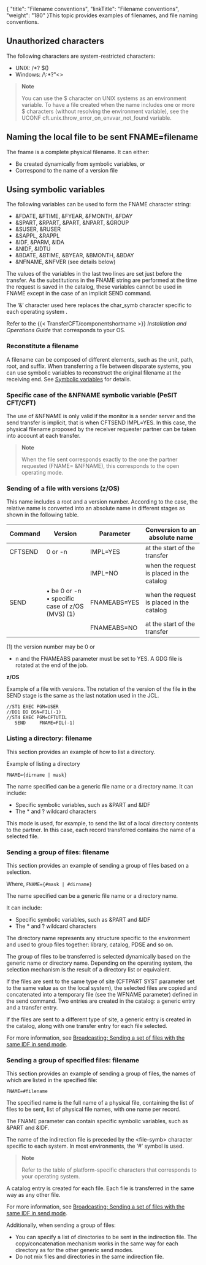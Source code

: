 {
    "title": "Filename  conventions",
    "linkTitle": "Filename conventions",
    "weight": "180"
}This topic
provides examples of filenames, and file naming conventions.

## Unauthorized characters

The following characters are system-restricted characters:

- UNIX: /\*? $()
- Windows: /\\:\*?"&lt;&gt;

> **Note**
>
> You can use the $ character on UNIX systems as an environment variable. To have a file created when the name includes one or more $ characters (without resolving the environment variable), see the UCONF cft.unix.throw\_error\_on\_envvar\_not\_found variable.

## Naming the local file to be sent FNAME=filename

The fname is a complete physical filename. It can either:

- Be created dynamically
    from symbolic variables, or
- Correspond to the
    name of a version file

## Using symbolic variables

The following variables can be used to form the FNAME character string:

- &FDATE,
    &FTIME, &FYEAR, &FMONTH, &FDAY
- &SPART,
    &RPART, &PART, &NPART, &GROUP
- &SUSER,
    &RUSER
- &SAPPL,
    &RAPPL
- &IDF,
    &PARM, &IDA
- &NIDF,
    &IDTU
- &BDATE,
    &BTIME, &BYEAR, &BMONTH, &BDAY
- &NFNAME,
    &NFVER (see details
    below)

The values of the variables in the last two lines are set just before
the transfer. As the substitutions in the FNAME string are performed at
the time the request is saved in the catalog, these variables cannot be
used in FNAME except in the case of an implicit SEND command.

The ‘&’ character used here replaces the char\_symb character specific
to each operating system .

Refer to the {{< TransferCFT/componentshortname  >}} *Installation and Operations Guide* that
corresponds to your OS.

### Reconstitute a filename

A filename can be composed of different elements, such as the unit, path, root, and suffix. When transferring a file between disparate systems, you can use symbolic variables to reconstruct the original filename at the receiving end. See <a href="../symbolic_variables" class="MCXref xref">Symbolic variables</a> for details.

### Specific case of the &NFNAME symbolic variable (PeSIT CFT/CFT)

The use of &NFNAME is only valid if the monitor is a sender server
and the send transfer is implicit, that is when CFTSEND IMPL=YES. In this
case, the physical filename proposed by the receiver requester partner
can be taken into account at each transfer.

> **Note**
>
> When the file sent corresponds exactly to the one the partner
> requested (FNAME= &NFNAME), this corresponds to the open operating
> mode.

### Sending of a file with versions (z/OS)

This name includes a root and a version number. According to the case,
the relative name is converted into an absolute name in different stages
as shown in the following table.


| Command  | Version  | Parameter  | Conversion to an absolute name  |
| --- | --- | --- | --- |
| CFTSEND  | 0 or -n  | IMPL=YES  | at the start of the transfer  |
|   |   | IMPL=NO  | when the request is placed in the catalog  |
| SEND  |  • be 0 or -n<br/> • specific case of z/OS (MVS) (1) | FNAMEABS=YES  | when the request is placed in the catalog  |
|   |   | FNAMEABS=NO  | at the start of the transfer  |


\(1\) the version number may be 0 or
- n and the FNAMEABS parameter must be set to YES. A GDG file is rotated
at the end of the job.

**z/OS**

Example of a file with versions. The notation of the version of the file in the SEND stage is
the same as the last notation used in the JCL.

```
//ST1 EXEC PGM=USER
//DD1 DD DSN=FIL(-1)
//ST4 EXEC PGM=CFTUTIL
   SEND     FNAME=FIL(-1)
```
<span id="Filename__listing_a_directory"></span>

### Listing a directory: filename

This section
provides an example of how to list a directory.

Example of listing a directory

```
FNAME={dirname | mask}
```

The name specified can be a generic file name or a directory name. It
can include:

- Specific symbolic
    variables, such as &PART and &IDF
- The \* and ? wildcard
    characters

This mode is used, for example, to send the list of a local directory
contents to the partner. In this case, each record transferred contains
the name of a selected file.

<span id="Filename__sending_a_group_of_files"></span>

### Sending a group of files: filename

This section
provides an example of sending a group of files based on a selection.

Where, `FNAME={#mask | #dirname}`

The name specified can be a generic file name or a directory name.

It can include:

- Specific symbolic
    variables, such as &PART and &IDF
- The \* and ? wildcard
    characters

The directory name represents any structure specific to the environment
and used to group files together: library, catalog, PDSE and so on.

The group of files to be transferred is selected dynamically based on
the generic name or directory name. Depending on the operating system,
the selection mechanism is the result of a directory list or equivalent.

If the files are sent to the same type of site (CFTPART SYST parameter
set to the same value as on the local system), the selected files are
copied and concatenated into a temporary file (see the WFNAME parameter)
defined in the send command. Two entries are created in the catalog: a
generic entry and a transfer entry.

If the files are sent to a different type of site, a generic entry is
created in the catalog, along with one transfer entry for each file selected.

For more information, see [Broadcasting: Sending
a set of files with the same IDF in send mode](../../../concepts/transfer_command_overview/broadcast_collect).

<span id="Sending_a_group_of_specified_files__filename"></span>

### Sending a group of specified files: filename

This
section provides an example of sending a group of files, the names of which
are listed in the specified file:

```
FNAME=#filename
```

The specified name is the full name of a physical file, containing the
list of files to be sent, list of physical file names, with one name per
record.

The FNAME parameter can contain specific symbolic variables, such as
&PART and &IDF.

The name of the indirection file is preceded by the &lt;file-symb>
character specific to each system. In most environments, the ‘#’ symbol
is used.

> **Note**
>
> Refer to the table of platform-specific characters that corresponds to your operating system.

A catalog entry is created for each file. Each file is transferred in
the same way as any other file.

For more information, see [Broadcasting: Sending
a set of files with the same IDF in send mode](../../../concepts/transfer_command_overview/broadcast_collect).

Additionally, when sending a group of files:

- You can specify
    a list of directories to be sent in the indirection file. The copy/concatenation
    mechanism works in the same way for each directory as for the other generic
    send modes.
- Do not mix files
    and directories in the same indirection file.
